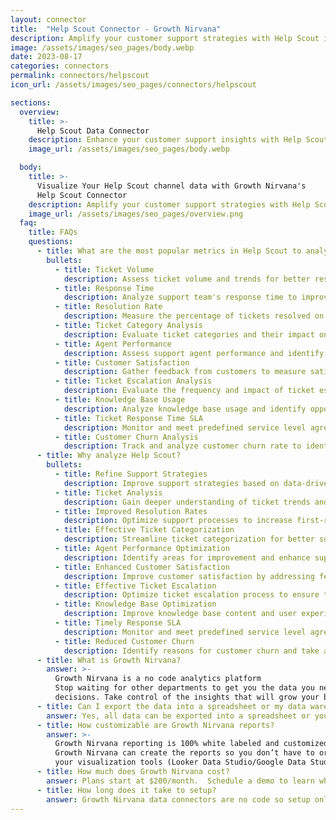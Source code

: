 ```yaml
---
layout: connector
title:  "Help Scout Connector - Growth Nirvana"
description: Amplify your customer support strategies with Help Scout integration, gaining actionable insights from ticket data analysis.
image: /assets/images/seo_pages/body.webp
date: 2023-08-17
categories: connectors
permalink: connectors/helpscout
icon_url: /assets/images/seo_pages/connectors/helpscout

sections:
  overview:
    title: >-
      Help Scout Data Connector
    description: Enhance your customer support insights with Help Scout integration. Seamlessly merge support data, unlocking insights that shape support strategies, ticket analysis, and operational excellence.
    image_url: /assets/images/seo_pages/body.webp

  body:
    title: >-
      Visualize Your Help Scout channel data with Growth Nirvana's
      Help Scout Connector
    description: Amplify your customer support strategies with Help Scout integration, gaining actionable insights from ticket data analysis.
    image_url: /assets/images/seo_pages/overview.png
  faq:
    title: FAQs
    questions:
      - title: What are the most popular metrics in Help Scout to analyze?
        bullets:
          - title: Ticket Volume
            description: Assess ticket volume and trends for better resource allocation.
          - title: Response Time
            description: Analyze support team's response time to improve customer satisfaction.
          - title: Resolution Rate
            description: Measure the percentage of tickets resolved on the first response.
          - title: Ticket Category Analysis
            description: Evaluate ticket categories and their impact on support workload.
          - title: Agent Performance
            description: Assess support agent performance and identify areas for improvement.
          - title: Customer Satisfaction
            description: Gather feedback from customers to measure satisfaction and identify areas for enhancement.
          - title: Ticket Escalation Analysis
            description: Evaluate the frequency and impact of ticket escalations.
          - title: Knowledge Base Usage
            description: Analyze knowledge base usage and identify opportunities for improvement.
          - title: Ticket Response Time SLA
            description: Monitor and meet predefined service level agreement for ticket response time.
          - title: Customer Churn Analysis
            description: Track and analyze customer churn rate to identify patterns and reduce churn.
      - title: Why analyze Help Scout?
        bullets:
          - title: Refine Support Strategies
            description: Improve support strategies based on data-driven insights.
          - title: Ticket Analysis
            description: Gain deeper understanding of ticket trends and customer preferences.
          - title: Improved Resolution Rates
            description: Optimize support processes to increase first-response resolution rates.
          - title: Effective Ticket Categorization
            description: Streamline ticket categorization for better support workflow and resource allocation.
          - title: Agent Performance Optimization
            description: Identify areas for improvement and enhance support agent performance.
          - title: Enhanced Customer Satisfaction
            description: Improve customer satisfaction by addressing feedback and pain points.
          - title: Effective Ticket Escalation
            description: Optimize ticket escalation process to ensure timely resolution.
          - title: Knowledge Base Optimization
            description: Improve knowledge base content and user experience based on usage analysis.
          - title: Timely Response SLA
            description: Monitor and meet predefined service level agreement for ticket response time.
          - title: Reduced Customer Churn
            description: Identify reasons for customer churn and take actions to reduce churn rate.
      - title: What is Growth Nirvana?
        answer: >-
          Growth Nirvana is a no code analytics platform 
          Stop waiting for other departments to get you the data you need to make critical business 
          decisions. Take control of the insights that will grow your business.
      - title: Can I export the data into a spreadsheet or my data warehouse?
        answer: Yes, all data can be exported into a spreadsheet or your data warehouse (Google BigQuery, AWS, Snowflake, Azure, etc)
      - title: How customizable are Growth Nirvana reports?
        answer: >-
          Growth Nirvana reporting is 100% white labeled and customized to your specifications.
          Growth Nirvana can create the reports so you don’t have to or you can connect
          your visualization tools (Looker Data Studio/Google Data Studio, Tableau, PowerBI, etc) to Growth Nirvana.
      - title: How much does Growth Nirvana cost?
        answer: Plans start at $200/month.  Schedule a demo to learn what plan is best for you.
      - title: How long does it take to setup?
        answer: Growth Nirvana data connectors are no code so setup only requires a few clicks.
---
```

